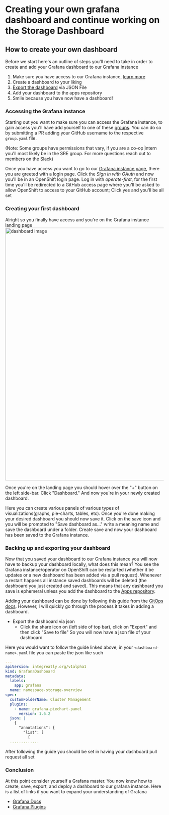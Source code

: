 # Creating your own grafana dashboard and continue working on the Storage Dashboard

## How to create your own dashboard
Before we start here's an outline of steps you'll need to take in order to create and add your Grafana dashboard to our Grafana instance
1. Make sure you have access to our Grafana instance, [learn more](https://github.com/operate-first/apps/tree/master/cluster-scope/base/user.openshift.io/groups)
2. Create a dashboard to your liking
3. [Export the dashboard](https://grafana.com/docs/grafana/latest/dashboards/export-import/) via JSON File
4. Add your dashboard to the apps repository
5. Smile because you have now have a dashboard!

### Accessing the Grafana instance
Starting out you want to make sure you can access the Grafana instance, to gain access you'll have add yourself to one of these [groups](https://github.com/operate-first/apps/tree/master/cluster-scope/base/user.openshift.io/groups). You can do so by submitting a PR adding your GitHub username to the respective `group.yaml` file. 

(Note: Some groups have permissions that vary, if you are a co-op|intern you'll most likely be in the SRE group. For more questions reach out to members on the Slack)

Once you have access you want to go to our [Grafana instance page](https://grafana.operate-first.cloud/), there you are greeted with a login page. Click the *Sign in with OAuth* and now you'll be in an OpenShift login page. Log in with *operate-first*, for the first time you'll be redirected to a GitHub access page where you'll be asked to allow OpenShift to access to your GitHub account; Click yes and you'll be all set 


### Creating your first dashboard
Alright so you finally have access and you're on the Grafana instance landing page
<img src="https://user-images.githubusercontent.com/68972382/159065077-588e59c4-546e-439e-916e-0773d223f451.png" alt="dashboard image" width="800px"/>

Once you're on the landing page you should hover over the "+" button on the left side-bar. Click "Dashboard." And now you're in your newly created dashboard.

Here you can create various panels of various types of visualizations(graphs, pie-charts, tables, etc). Once you're done making your desired dashboard you should now save it. Click on the save icon and you will be prompted to "Save dashboard as..." write a meaning name and save the dashboard under a folder. Create save and now your dashboard has been saved to the Grafana instance.

### Backing up and exporting your dashboard
Now that you saved your dashboard to our Grafana instance you will now have to backup your dashboard locally, what does this mean? You see the Grafana instance/operator on OpenShift can be restarted (whether it be updates or a new dashboard has been added via a pull request). Whenever a restart happens all instance saved dashboards will be deleted (the dashboard you just created and saved). This means that any dashboard you save is ephemeral unless you add the dashboard to the [Apps repository](https://github.com/operate-first/apps).

Adding your dashboard can be done by following this guide from the [GitOps docs](https://www.operate-first.cloud/apps/content/grafana/add_grafana_dashboard.html). However, I will quickly go through the process it takes in adding a dashboard.
- Export the dashboard via json
  - Click the share icon on (left side of top bar), click on "Export" and then click "Save to file" So you will now have a json file of your dashboard

Here you would want to follow the guide linked above, in your `<dashboard-name>.yaml` file you can paste the json like such
```yaml
---
apiVersion: integreatly.org/v1alpha1
kind: GrafanaDashboard
metadata:
  labels:
    app: grafana
  name: namespace-storage-overview
spec:
  customFolderName: Cluster Management
  plugins:
    - name: grafana-piechart-panel
      version: 1.6.2
  json: |
    {
      "annotations": {
        "list": [
          {
  .............
```
After following the guide you should be set in having your dashboard pull request all set

### Conclusion
At this point consider yourself a Grafana master. You now know how to create, save, export, and deploy a dashboard to our grafana instance. Here is a list of links if you want to expand your understanding of Grafana
- [Grafana Docs](https://grafana.com/docs/)
- [Grafana Plugins](https://grafana.com/grafana/plugins/)
  
